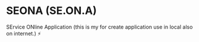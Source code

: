 # SEONA (SE.ON.A)
SErvice ONline Application (this is my for create application use in local also on internet.) :zap:
